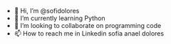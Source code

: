- 👋 Hi, I’m @sofidolores
- 🌱 I’m currently learning Python
- 💞️ I’m looking to collaborate on programming code
- 📫 How to reach me in Linkedin sofia anael dolores

<!---
sofidolores/sofidolores is a ✨ special ✨ repository because its `README.md` (this file) appears on your GitHub profile.
You can click the Preview link to take a look at your changes.
--->
